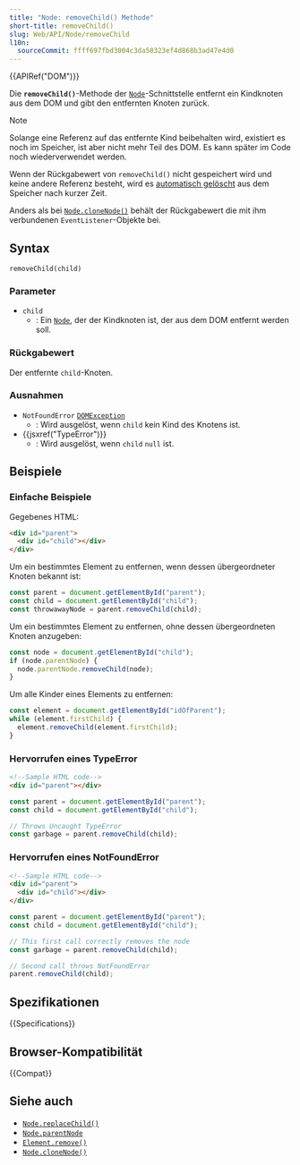 ```yaml
---
title: "Node: removeChild() Methode"
short-title: removeChild()
slug: Web/API/Node/removeChild
l10n:
  sourceCommit: ffff697fbd3004c3da50323ef4d868b3ad47e4d0
---
```


{{APIRef("DOM")}}

Die **`removeChild()`**-Methode der [`Node`](/de/docs/Web/API/Node)-Schnittstelle
entfernt ein Kindknoten aus dem DOM und gibt den entfernten Knoten zurück.

> [!NOTE]
> Solange eine Referenz auf das entfernte Kind beibehalten wird,
> existiert es noch im Speicher, ist aber nicht mehr Teil des DOM.
> Es kann später im Code noch wiederverwendet werden.
>
> Wenn der Rückgabewert von `removeChild()` nicht gespeichert wird und keine andere Referenz besteht,
> wird es [automatisch gelöscht](/de/docs/Web/JavaScript/Guide/Memory_management) aus dem Speicher nach kurzer Zeit.

Anders als bei [`Node.cloneNode()`](/de/docs/Web/API/Node/cloneNode) behält der Rückgabewert die mit ihm verbundenen `EventListener`-Objekte bei.

## Syntax

```js-nolint
removeChild(child)
```

### Parameter

- `child`
  - : Ein [`Node`](/de/docs/Web/API/Node), der der Kindknoten ist, der aus dem DOM entfernt werden soll.

### Rückgabewert

Der entfernte `child`-Knoten.

### Ausnahmen

- `NotFoundError` [`DOMException`](/de/docs/Web/API/DOMException)
  - : Wird ausgelöst, wenn `child` kein Kind des Knotens ist.
- {{jsxref("TypeError")}}
  - : Wird ausgelöst, wenn `child` `null` ist.

## Beispiele

### Einfache Beispiele

Gegebenes HTML:

```html
<div id="parent">
  <div id="child"></div>
</div>
```

Um ein bestimmtes Element zu entfernen, wenn dessen übergeordneter Knoten bekannt ist:

```js
const parent = document.getElementById("parent");
const child = document.getElementById("child");
const throwawayNode = parent.removeChild(child);
```

Um ein bestimmtes Element zu entfernen, ohne dessen übergeordneten Knoten anzugeben:

```js
const node = document.getElementById("child");
if (node.parentNode) {
  node.parentNode.removeChild(node);
}
```

Um alle Kinder eines Elements zu entfernen:

```js
const element = document.getElementById("idOfParent");
while (element.firstChild) {
  element.removeChild(element.firstChild);
}
```

### Hervorrufen eines TypeError

```html
<!--Sample HTML code-->
<div id="parent"></div>
```

```js
const parent = document.getElementById("parent");
const child = document.getElementById("child");

// Throws Uncaught TypeError
const garbage = parent.removeChild(child);
```

### Hervorrufen eines NotFoundError

```html
<!--Sample HTML code-->
<div id="parent">
  <div id="child"></div>
</div>
```

```js
const parent = document.getElementById("parent");
const child = document.getElementById("child");

// This first call correctly removes the node
const garbage = parent.removeChild(child);

// Second call throws NotFoundError
parent.removeChild(child);
```

## Spezifikationen

{{Specifications}}

## Browser-Kompatibilität

{{Compat}}

## Siehe auch

- [`Node.replaceChild()`](/de/docs/Web/API/Node/replaceChild)
- [`Node.parentNode`](/de/docs/Web/API/Node/parentNode)
- [`Element.remove()`](/de/docs/Web/API/Element/remove)
- [`Node.cloneNode()`](/de/docs/Web/API/Node/cloneNode)
